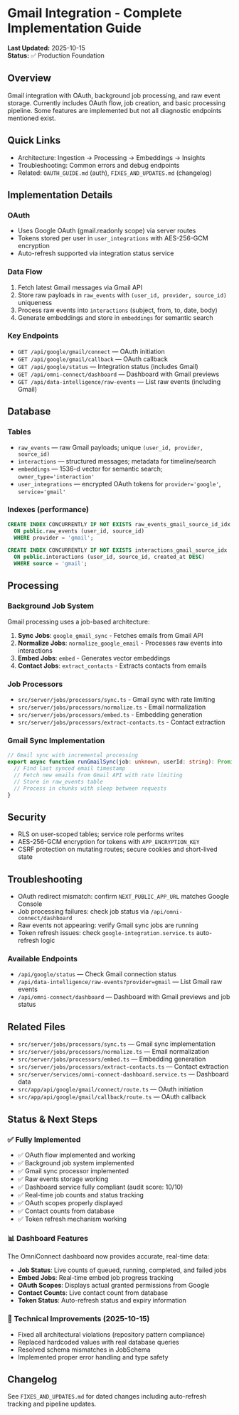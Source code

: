 # Gmail Integration - Complete Implementation Guide

**Last Updated:** 2025-10-15  
**Status:** ✅ Production Foundation

## Overview

Gmail integration with OAuth, background job processing, and raw event storage. Currently includes OAuth flow, job creation, and basic processing pipeline. Some features are implemented but not all diagnostic endpoints mentioned exist.

## Quick Links

- Architecture: Ingestion → Processing → Embeddings → Insights
- Troubleshooting: Common errors and debug endpoints
- Related: `OAUTH_GUIDE.md` (auth), `FIXES_AND_UPDATES.md` (changelog)

## Implementation Details

### OAuth

- Uses Google OAuth (gmail.readonly scope) via server routes
- Tokens stored per user in `user_integrations` with AES-256-GCM encryption
- Auto-refresh supported via integration status service

### Data Flow

1. Fetch latest Gmail messages via Gmail API
2. Store raw payloads in `raw_events` with `(user_id, provider, source_id)` uniqueness
3. Process raw events into `interactions` (subject, from, to, date, body)
4. Generate embeddings and store in `embeddings` for semantic search

### Key Endpoints

- `GET /api/google/gmail/connect` — OAuth initiation
- `GET /api/google/gmail/callback` — OAuth callback
- `GET /api/google/status` — Integration status (includes Gmail)
- `GET /api/omni-connect/dashboard` — Dashboard with Gmail previews
- `GET /api/data-intelligence/raw-events` — List raw events (including Gmail)

## Database

### Tables

- `raw_events` — raw Gmail payloads; unique `(user_id, provider, source_id)`
- `interactions` — structured messages; metadata for timeline/search
- `embeddings` — 1536-d vector for semantic search; `owner_type='interaction'`
- `user_integrations` — encrypted OAuth tokens for `provider='google'`, `service='gmail'`

### Indexes (performance)

```sql
CREATE INDEX CONCURRENTLY IF NOT EXISTS raw_events_gmail_source_id_idx
  ON public.raw_events (user_id, source_id)
  WHERE provider = 'gmail';

CREATE INDEX CONCURRENTLY IF NOT EXISTS interactions_gmail_source_idx
  ON public.interactions (user_id, source_id, created_at DESC)
  WHERE source = 'gmail';
```

## Processing

### Background Job System

Gmail processing uses a job-based architecture:

1. **Sync Jobs**: `google_gmail_sync` - Fetches emails from Gmail API
2. **Normalize Jobs**: `normalize_google_email` - Processes raw events into interactions
3. **Embed Jobs**: `embed` - Generates vector embeddings
4. **Contact Jobs**: `extract_contacts` - Extracts contacts from emails

### Job Processors

- `src/server/jobs/processors/sync.ts` - Gmail sync with rate limiting
- `src/server/jobs/processors/normalize.ts` - Email normalization
- `src/server/jobs/processors/embed.ts` - Embedding generation
- `src/server/jobs/processors/extract-contacts.ts` - Contact extraction

### Gmail Sync Implementation

```typescript
// Gmail sync with incremental processing
export async function runGmailSync(job: unknown, userId: string): Promise<void> {
  // Find last synced email timestamp
  // Fetch new emails from Gmail API with rate limiting
  // Store in raw_events table
  // Process in chunks with sleep between requests
}
```

## Security

- RLS on user-scoped tables; service role performs writes
- AES-256-GCM encryption for tokens with `APP_ENCRYPTION_KEY`
- CSRF protection on mutating routes; secure cookies and short-lived state

## Troubleshooting

- OAuth redirect mismatch: confirm `NEXT_PUBLIC_APP_URL` matches Google Console
- Job processing failures: check job status via `/api/omni-connect/dashboard`
- Raw events not appearing: verify Gmail sync jobs are running
- Token refresh issues: check `google-integration.service.ts` auto-refresh logic

### Available Endpoints

- `/api/google/status` — Check Gmail connection status
- `/api/data-intelligence/raw-events?provider=gmail` — List Gmail raw events
- `/api/omni-connect/dashboard` — Dashboard with Gmail previews and job status

## Related Files

- `src/server/jobs/processors/sync.ts` — Gmail sync implementation
- `src/server/jobs/processors/normalize.ts` — Email normalization
- `src/server/jobs/processors/embed.ts` — Embedding generation
- `src/server/jobs/processors/extract-contacts.ts` — Contact extraction
- `src/server/services/omni-connect-dashboard.service.ts` — Dashboard data
- `src/app/api/google/gmail/connect/route.ts` — OAuth initiation
- `src/app/api/google/gmail/callback/route.ts` — OAuth callback

## Status & Next Steps

### ✅ **Fully Implemented**

- ✅ OAuth flow implemented and working
- ✅ Background job system implemented
- ✅ Gmail sync processor implemented
- ✅ Raw events storage working
- ✅ Dashboard service fully compliant (audit score: 10/10)
- ✅ Real-time job counts and status tracking
- ✅ OAuth scopes properly displayed
- ✅ Contact counts from database
- ✅ Token refresh mechanism working

### 📊 **Dashboard Features**

The OmniConnect dashboard now provides accurate, real-time data:

- **Job Status**: Live counts of queued, running, completed, and failed jobs
- **Embed Jobs**: Real-time embed job progress tracking
- **OAuth Scopes**: Displays actual granted permissions from Google
- **Contact Counts**: Live contact count from database
- **Token Status**: Auto-refresh status and expiry information

### 🔧 **Technical Improvements (2025-10-15)**

- Fixed all architectural violations (repository pattern compliance)
- Replaced hardcoded values with real database queries
- Resolved schema mismatches in JobSchema
- Implemented proper error handling and type safety

## Changelog

See `FIXES_AND_UPDATES.md` for dated changes including auto-refresh tracking and pipeline updates.
